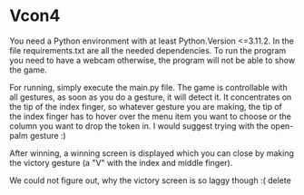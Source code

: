 # Vcon4

You need a Python environment with at least Python.Version <=3.11.2.
In the file requirements.txt are all the needed dependencies. To run the program you need to have a webcam otherwise, the program will not be able to show the game.

For running, simply execute the main.py file. The game is controllable with all gestures, as soon as you do a gesture, it will detect it. It concentrates on the tip of the index finger, so whatever gesture you are making, the tip of the index finger has to hover over the menu item you want to choose or the column you want to drop the token in. I would suggest trying with the open-palm gesture :)

After winning, a winning screen is displayed which you can close by making the victory gesture (a "V" with the index and middle finger).

We could not figure out, why the victory screen is so laggy though :(
delete
